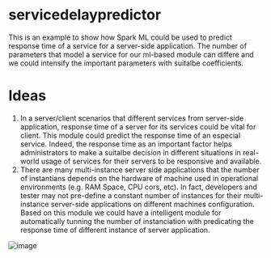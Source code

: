 # servicedelaypredictor
This is an example to show how Spark ML could be used to predict response time of a service for a server-side application.
The number of parameters that model a service for our ml-based module can differe and we could intensify the important parameters with suitalbe coefficients.
# Ideas
1) In a server/client scenarios that different services from server-side application, response time of a server for its services could be vital for client. This module could predict the response time of an especial service. Indeed, the response time as an important factor  helps administrators to make a suitalbe decision in different situations in real-world usage of services for their servers to be responsive and available.
2) There are many multi-instance server side applications that the number of instantians depends on the hardware of machine used in operational environments (e.g. RAM Space, CPU cors, etc). In fact, developers and tester may not pre-define a constant number of instances for their multi-instance server-side applications on different machines configuration. Based on this module we could have a intelligent module for automatically tunning the number of instanciation with predicating the response time of different instance of server application.

![image](https://files.fm/u/qc9ewgtb#/view/architecture.png)
